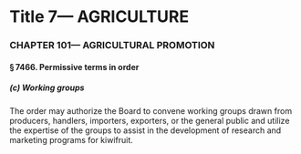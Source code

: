 
# Title 7— AGRICULTURE
### CHAPTER 101— AGRICULTURAL PROMOTION
#### § 7466. Permissive terms in order
##### (c) Working groups

The order may authorize the Board to convene working groups drawn from producers, handlers, importers, exporters, or the general public and utilize the expertise of the groups to assist in the development of research and marketing programs for kiwifruit.
